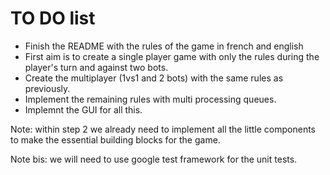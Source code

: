 # TO DO list

- Finish the README with the rules of the game in french and english
- First aim is to create a single player game with only the rules during the player's turn and against two bots.
- Create the multiplayer (1vs1 and 2 bots) with the same rules as previously.
- Implement the remaining rules with multi processing queues.
- Implemnt the GUI for all this.

Note: within step 2 we already need to implement all the little components to make the essential building blocks for the game.

Note bis: we will need to use google test framework for the unit tests.

